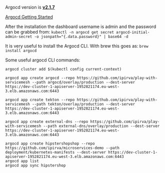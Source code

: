 Argocd version is [**v2.1.7**](https://github.com/argoproj/argo-cd/releases)

[Argocd Getting Started](https://argo-cd.readthedocs.io/en/stable/getting_started/)

After the installation the dashboard username is admin and the password can be grabbed from:
```kubectl -n argocd get secret argocd-initial-admin-secret -o jsonpath="{.data.password}" | base64 -d```

It is very useful to install the Argocd CLI. With brew this goes as:
```brew install argocd```

Some useful argocd CLI commands:

```argocd login argocd.play.p2o.be
argocd cluster add $(kubectl config current-context)

argocd app create argocd --repo https://github.com/ipirva/play-with-servicemesh --path argocd/overlay/production --dest-server https://dev-cluster-1-apiserver-1952821174.eu-west-3.elb.amazonaws.com:6443

argocd app create tekton --repo https://github.com/ipirva/play-with-servicemesh --path tekton/overlay/production --dest-server https://dev-cluster-1-apiserver-1952821174.eu-west-3.elb.amazonaws.com:6443

argocd app create external-dns --repo https://github.com/ipirva/play-with-servicemesh --path external-dns/overlay/production --dest-server https://dev-cluster-1-apiserver-1952821174.eu-west-3.elb.amazonaws.com:6443

argocd app create hipstershopshop --repo https://github.com/ipirva/microservices-demo --path deployment/kubernetes-manifests --dest-server https://dev-cluster-1-apiserver-1952821174.eu-west-3.elb.amazonaws.com:6443
argocd app list
argocd app sync hipstershop
```
